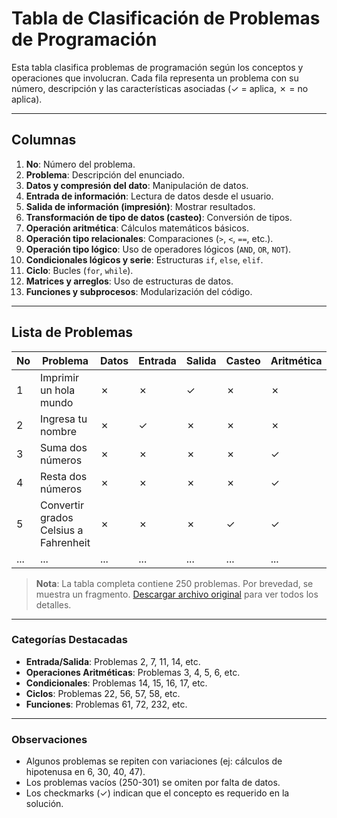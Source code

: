 # Tabla de Clasificación de Problemas de Programación

Esta tabla clasifica problemas de programación según los conceptos y operaciones que involucran. Cada fila representa un problema con su número, descripción y las características asociadas (✓ = aplica, ✗ = no aplica).

---

## Columnas
1. **No**: Número del problema.
2. **Problema**: Descripción del enunciado.
3. **Datos y compresión del dato**: Manipulación de datos.
4. **Entrada de información**: Lectura de datos desde el usuario.
5. **Salida de información (impresión)**: Mostrar resultados.
6. **Transformación de tipo de datos (casteo)**: Conversión de tipos.
7. **Operación aritmética**: Cálculos matemáticos básicos.
8. **Operación tipo relacionales**: Comparaciones (`>`, `<`, `==`, etc.).
9. **Operación tipo lógico**: Uso de operadores lógicos (`AND`, `OR`, `NOT`).
10. **Condicionales lógicos y serie**: Estructuras `if`, `else`, `elif`.
11. **Ciclo**: Bucles (`for`, `while`).
12. **Matrices y arreglos**: Uso de estructuras de datos.
13. **Funciones y subprocesos**: Modularización del código.

---

## Lista de Problemas

| No | Problema | Datos | Entrada | Salida | Casteo | Aritmética | Relacionales | Lógicos | Condicionales | Ciclo | Matrices | Funciones |
|----|----------|-------|---------|--------|--------|------------|--------------|---------|---------------|-------|----------|-----------|
| 1 | Imprimir un hola mundo | ✗ | ✗ | ✓ | ✗ | ✗ | ✗ | ✗ | ✗ | ✗ | ✗ | ✗ |
| 2 | Ingresa tu nombre | ✗ | ✓ | ✗ | ✗ | ✗ | ✗ | ✗ | ✗ | ✗ | ✗ | ✗ |
| 3 | Suma dos números | ✗ | ✗ | ✗ | ✗ | ✓ | ✗ | ✗ | ✗ | ✗ | ✗ | ✗ |
| 4 | Resta dos números | ✗ | ✗ | ✗ | ✗ | ✓ | ✗ | ✗ | ✗ | ✗ | ✗ | ✗ |
| 5 | Convertir grados Celsius a Fahrenheit | ✗ | ✗ | ✗ | ✓ | ✓ | ✗ | ✗ | ✗ | ✗ | ✗ | ✗ |
| ... | ... | ... | ... | ... | ... | ... | ... | ... | ... | ... | ... | ... |

> **Nota**: La tabla completa contiene 250 problemas. Por brevedad, se muestra un fragmento. [Descargar archivo original](tabla_de_clasificacion_(version_1).xlsb.xlsx) para ver todos los detalles.

---

### Categorías Destacadas
- **Entrada/Salida**: Problemas 2, 7, 11, 14, etc.
- **Operaciones Aritméticas**: Problemas 3, 4, 5, 6, etc.
- **Condicionales**: Problemas 14, 15, 16, 17, etc.
- **Ciclos**: Problemas 22, 56, 57, 58, etc.
- **Funciones**: Problemas 61, 72, 232, etc.

---

### Observaciones
- Algunos problemas se repiten con variaciones (ej: cálculos de hipotenusa en 6, 30, 40, 47).
- Los problemas vacíos (250-301) se omiten por falta de datos.
- Los checkmarks (✓) indican que el concepto es requerido en la solución.
